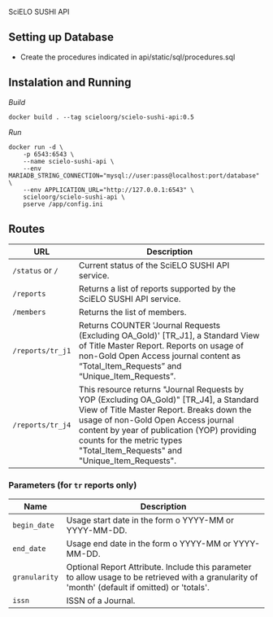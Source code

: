 SciELO SUSHI API

## Setting up Database
- Create the procedures indicated in api/static/sql/procedures.sql

## Instalation and Running
_Build_
```shell script
docker build . --tag scieloorg/scielo-sushi-api:0.5
```

_Run_
```
docker run -d \
    -p 6543:6543 \
    --name scielo-sushi-api \
    --env MARIADB_STRING_CONNECTION="mysql://user:pass@localhost:port/database" \
    --env APPLICATION_URL="http://127.0.0.1:6543" \
    scieloorg/scielo-sushi-api \
    pserve /app/config.ini
```

## Routes

URL | Description |
|----|----|
| `/status` or `/` | Current status of the SciELO SUSHI API service. |
| `/reports` | Returns a list of reports supported by the SciELO SUSHI API service. |
| `/members` | Returns the list of members. |
| `/reports/tr_j1` | Returns COUNTER 'Journal Requests (Excluding OA_Gold)' [TR_J1], a Standard View of Title Master Report. Reports on usage of non-Gold Open Access journal content as “Total_Item_Requests” and “Unique_Item_Requests”. |
| `/reports/tr_j4` | This resource returns "Journal Requests by YOP (Excluding OA_Gold)" [TR_J4], a Standard View of Title Master Report. Breaks down the usage of non-Gold Open Access journal content by year of publication (YOP) providing counts for the metric types "Total_Item_Requests" and "Unique_Item_Requests". |


### Parameters (for `tr` reports only)
| Name | Description | 
|------|-------------|
| `begin_date` | Usage start date in the form o YYYY-MM or YYYY-MM-DD. |
| `end_date` | Usage end date in the form o YYYY-MM or YYYY-MM-DD. |
| `granularity` | Optional Report Attribute. Include this parameter to allow usage to be retrieved with a granularity of 'month' (default if omitted) or 'totals'. |
| `issn` | ISSN of a Journal. | 
